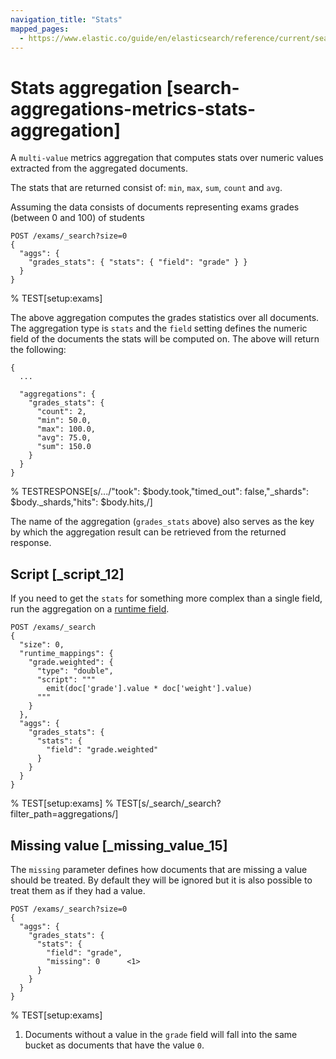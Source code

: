 ```yaml
---
navigation_title: "Stats"
mapped_pages:
  - https://www.elastic.co/guide/en/elasticsearch/reference/current/search-aggregations-metrics-stats-aggregation.html
---
```


# Stats aggregation [search-aggregations-metrics-stats-aggregation]


A `multi-value` metrics aggregation that computes stats over numeric values extracted from the aggregated documents.

The stats that are returned consist of: `min`, `max`, `sum`, `count` and `avg`.

Assuming the data consists of documents representing exams grades (between 0 and 100) of students

```console
POST /exams/_search?size=0
{
  "aggs": {
    "grades_stats": { "stats": { "field": "grade" } }
  }
}
```
% TEST[setup:exams]

The above aggregation computes the grades statistics over all documents. The aggregation type is `stats` and the `field` setting defines the numeric field of the documents the stats will be computed on. The above will return the following:

```console-result
{
  ...

  "aggregations": {
    "grades_stats": {
      "count": 2,
      "min": 50.0,
      "max": 100.0,
      "avg": 75.0,
      "sum": 150.0
    }
  }
}
```
% TESTRESPONSE[s/\.\.\./"took": $body.took,"timed_out": false,"_shards": $body._shards,"hits": $body.hits,/]

The name of the aggregation (`grades_stats` above) also serves as the key by which the aggregation result can be retrieved from the returned response.

## Script [_script_12]

If you need to get the `stats` for something more complex than a single field, run the aggregation on a [runtime field](docs-content://manage-data/data-store/mapping/runtime-fields.md).

```console
POST /exams/_search
{
  "size": 0,
  "runtime_mappings": {
    "grade.weighted": {
      "type": "double",
      "script": """
        emit(doc['grade'].value * doc['weight'].value)
      """
    }
  },
  "aggs": {
    "grades_stats": {
      "stats": {
        "field": "grade.weighted"
      }
    }
  }
}
```
% TEST[setup:exams]
% TEST[s/_search/_search\?filter_path=aggregations/]


## Missing value [_missing_value_15]

The `missing` parameter defines how documents that are missing a value should be treated. By default they will be ignored but it is also possible to treat them as if they had a value.

```console
POST /exams/_search?size=0
{
  "aggs": {
    "grades_stats": {
      "stats": {
        "field": "grade",
        "missing": 0      <1>
      }
    }
  }
}
```
% TEST[setup:exams]

1. Documents without a value in the `grade` field will fall into the same bucket as documents that have the value `0`.



